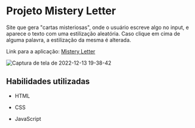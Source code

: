# Projeto Mistery Letter

 Site que gera "cartas misteriosas", onde o usuário escreve algo no input, e aparece o texto com uma estilização aleatória. Caso clique em cima de 
 alguma palavra, a estilização da mesma é alterada.
 
Link para a aplicação: [Mistery Letter](https://helena-rodrigues-figueiredo.github.io/mistery-letter-project/)
 
 ![Captura de tela de 2022-12-13 19-38-42](https://user-images.githubusercontent.com/99517204/207460043-13926e66-459a-43f6-9edf-40d1921b93be.png)

## Habilidades utilizadas

  * HTML

  * CSS

  * JavaScript
  
